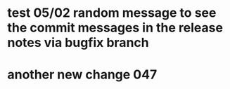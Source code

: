 # test 05/02 random message to see the commit messages in the release notes via bugfix branch


# another new change 047